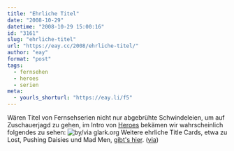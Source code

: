 ```yaml
---
title: "Ehrliche Titel"
date: "2008-10-29"
datetime: "2008-10-29 15:00:16"
id: "3161"
slug: "ehrliche-titel"
url: "https://eay.cc/2008/ehrliche-titel/"
author: "eay"
format: "post"
tags:
  - fernsehen
  - heroes
  - serien
meta:
  - yourls_shorturl: "https://eay.li/f5"
---
```


Wären Titel von Fernsehserien nicht nur abgebrühte Schwindeleien, um auf Zuschauerjagd zu gehen, im Intro von [Heroes](http://heroeswiki.com/Main_Page) bekämen wir wahrscheinlich folgendes zu sehen: ![](/uploads/2008/heroestruth.jpg "by/via glark.org") Weitere ehrliche Title Cards, etwa zu Lost, Pushing Daisies und Mad Men, [gibt's hier](http://glark.org/truthful-tv-title-cards/). ([via](http://www.geekanerdblog.com/2008/10/truth-in-titling.html))
